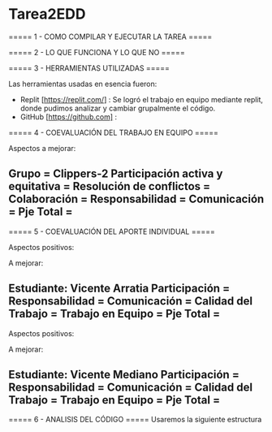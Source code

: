 # Tarea2EDD


===== 1 - COMO COMPILAR Y EJECUTAR LA TAREA =====



===== 2 - LO QUE FUNCIONA Y LO QUE NO =====
  


===== 3 - HERRAMIENTAS UTILIZADAS =====

Las herramientas usadas en esencia fueron:

- Replit [https://replit.com/] : Se logró el trabajo en equipo mediante replit, donde pudimos analizar y cambiar grupalmente el código.
- GitHub [https://github.com] : 

===== 4 - COEVALUACIÓN DEL TRABAJO EN EQUIPO =====

Aspectos a mejorar: 

Grupo = Clippers-2
  Participación activa y equitativa = 
  Resolución de conflictos = 
  Colaboración = 
  Responsabilidad = 
  Comunicación = 
  Pje Total = 
----------------------------------------
  
===== 5 - COEVALUACIÓN DEL APORTE INDIVIDUAL =====


Aspectos positivos: 

A mejorar: 

Estudiante: Vicente Arratia
  Participación = 
  Responsabilidad = 
  Comunicación = 
  Calidad del Trabajo = 
  Trabajo en Equipo = 
  Pje Total = 
------------------------------

Aspectos positivos: 

A mejorar: 

Estudiante: Vicente Mediano
  Participación = 
  Responsabilidad = 
  Comunicación = 
  Calidad del Trabajo = 
  Trabajo en Equipo = 
  Pje Total = 
------------------------------


===== 6 - ANALISIS DEL CÓDIGO =====
Usaremos la siguiente estructura



